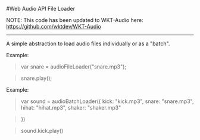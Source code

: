 

#Web Audio API File Loader

NOTE: This code has been updated to WKT-Audio here:  https://github.com/wktdev/WKT-Audio





__________________________________________________________________________
A simple abstraction to load audio files individually or as a "batch".

Example:

> var snare = audioFileLoader("snare.mp3");

> snare.play();


Example:

> var sound = audioBatchLoader({
     kick: "kick.mp3",
     snare: "snare.mp3",
     hihat: "hihat.mp3",
     shaker: "shaker.mp3"

> })


> sound.kick.play()




